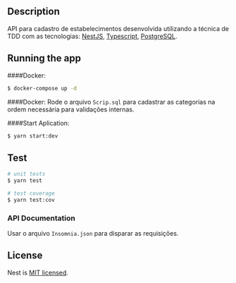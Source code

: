 ## Description
API para cadastro de estabelecimentos desenvolvida utilizando a técnica de TDD com as tecnologias: [NestJS](https://nestjs.com/), [Typescript](https://www.typescriptlang.org/), [PostgreSQL](https://www.postgresql.org/).

## Running the app

####Docker:
```bash
$ docker-compose up -d
```
####Docker:
Rode o arquivo `Scrip.sql` para cadastrar as categorias na ordem necessária para validações internas.


####Start Aplication:
```bash
$ yarn start:dev
```

## Test

```bash
# unit tests
$ yarn test

# test coverage
$ yarn test:cov
```

### API Documentation
Usar o arquivo `Insomnia.json` para disparar as requisições.

## License
Nest is [MIT licensed](LICENSE).
